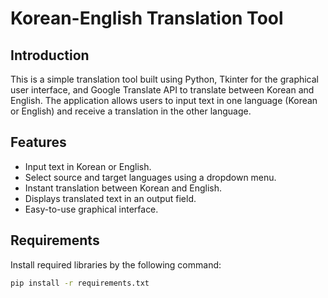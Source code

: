 # Korean-English Translation Tool

## Introduction
This is a simple translation tool built using Python, Tkinter for the graphical user interface, and Google Translate API to translate between Korean and English. The application allows users to input text in one language (Korean or English) and receive a translation in the other language.

## Features
- Input text in Korean or English.
- Select source and target languages using a dropdown menu.
- Instant translation between Korean and English.
- Displays translated text in an output field.
- Easy-to-use graphical interface.

## Requirements

Install required libraries by the following command:
```bash
pip install -r requirements.txt

